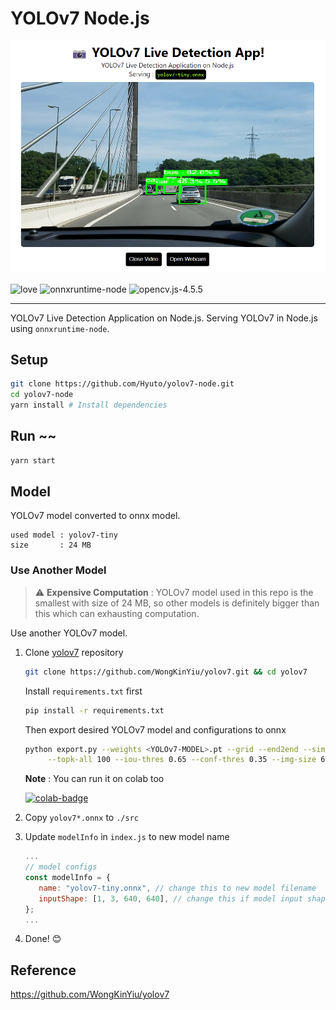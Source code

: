 # YOLOv7 Node.js

<p align="center">
  <img src="./sample.png" />
</p>

![love](https://img.shields.io/badge/Made%20with-🖤-white)
![onnxruntime-node](https://img.shields.io/badge/onnxruntime--node-white?logo=onnx&logoColor=black)
![opencv.js-4.5.5](https://img.shields.io/badge/opencv.js-4.5.5-green?logo=opencv)

---

YOLOv7 Live Detection Application on Node.js.
Serving YOLOv7 in Node.js using `onnxruntime-node`.

## Setup

```bash
git clone https://github.com/Hyuto/yolov7-node.git
cd yolov7-node
yarn install # Install dependencies
```

## Run ~~

```bash
yarn start
```

## Model

YOLOv7 model converted to onnx model.

```
used model : yolov7-tiny
size       : 24 MB
```

### Use Another Model

> :warning: **Expensive Computation** : YOLOv7 model used in this repo is the smallest with size of 24 MB, so other models is definitely bigger than this which can exhausting computation.

Use another YOLOv7 model.

1. Clone [yolov7](https://github.com/WongKinYiu/yolov7) repository

   ```bash
   git clone https://github.com/WongKinYiu/yolov7.git && cd yolov7
   ```

   Install `requirements.txt` first

   ```bash
   pip install -r requirements.txt
   ```

   Then export desired YOLOv7 model and configurations to onnx

   ```bash
   python export.py --weights <YOLOv7-MODEL>.pt --grid --end2end --simplify \
        --topk-all 100 --iou-thres 0.65 --conf-thres 0.35 --img-size 640 640 --max-wh 640
   ```

   **Note** : You can run it on colab too

   [![colab-badge](https://colab.research.google.com/assets/colab-badge.svg)](https://colab.research.google.com/github/WongKinYiu/yolov7/blob/main/tools/YOLOv7onnx.ipynb)

2. Copy `yolov7*.onnx` to `./src`
3. Update `modelInfo` in `index.js` to new model name
   ```js
   ...
   // model configs
   const modelInfo = {
      name: "yolov7-tiny.onnx", // change this to new model filename
      inputShape: [1, 3, 640, 640], // change this if model input shape isn't 640 x 640
   };
   ...
   ```
4. Done! 😊

## Reference

https://github.com/WongKinYiu/yolov7
